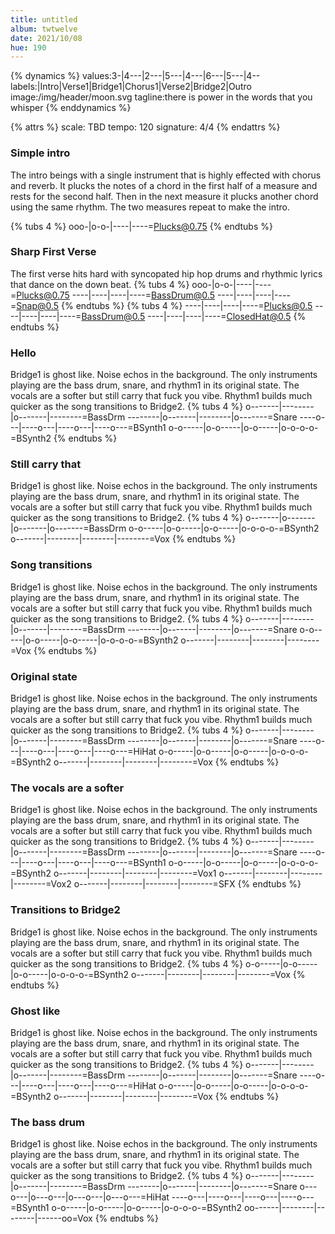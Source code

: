 ```yaml
---
title: untitled
album: twtwelve
date: 2021/10/08
hue: 190
---
```


{% dynamics %}
values:3-|4---\|2---|5---\|4---|6---|5---\|4--
labels:|Intro|Verse1|Bridge1|Chorus1|Verse2|Bridge2|Outro
image:/img/header/moon.svg
tagline:there is power in the words that you whisper
{% enddynamics %}
<!-- more -->

{% attrs %}
scale: TBD
tempo: 120
signature: 4/4
{% endattrs %}

### Simple intro
The intro beings with a single instrument that is highly effected with chorus and reverb. It plucks the notes of a chord in the first half of a measure and rests for the second half. Then in the next measure it plucks another chord using the same rhythm. The two measures repeat to make the intro.

{% tubs 4 %}
ooo-|o-o-|----|----=Plucks@0.75
{% endtubs %}

### Sharp First Verse
The first verse hits hard with syncopated hip hop drums and rhythmic lyrics that dance on the down beat.
{% tubs 4 %}
ooo-|o-o-|----|----=Plucks@0.75
----|----|----|----=BassDrum@0.5
----|----|----|----=Snap@0.5
{% endtubs %}
{% tubs 4 %}
----|----|----|----=Plucks@0.5
----|----|----|----=BassDrum@0.5
----|----|----|----=ClosedHat@0.5
{% endtubs %}


### Hello
Bridge1 is ghost like. Noise echos in the background. The only instruments playing are the bass drum, snare, and rhythm1 in its original state. The vocals are a softer but still carry that fuck you vibe. Rhythm1 builds much quicker as the song transitions to Bridge2.
{% tubs 4 %}
o-------|--------|o-------|--------=BassDrm
--------|o-------|--------|o-------=Snare
----o---|----o---|----o---|----o---=BSynth1
o-o-----|o-o-----|o-o-----|o-o-o-o-=BSynth2
{% endtubs %}

### Still carry that
Bridge1 is ghost like. Noise echos in the background. The only instruments playing are the bass drum, snare, and rhythm1 in its original state. The vocals are a softer but still carry that fuck you vibe. Rhythm1 builds much quicker as the song transitions to Bridge2.
{% tubs 4 %}
o-------|o-------|o-------|o-------=BassDrm
o-o-----|o-o-----|o-o-----|o-o-o-o-=BSynth2
o-------|--------|--------|--------=Vox
{% endtubs %}

### Song transitions
Bridge1 is ghost like. Noise echos in the background. The only instruments playing are the bass drum, snare, and rhythm1 in its original state. The vocals are a softer but still carry that fuck you vibe. Rhythm1 builds much quicker as the song transitions to Bridge2.
{% tubs 4 %}
o-------|--------|o-------|--------=BassDrm
--------|o-------|--------|o-------=Snare
o-o-----|o-o-----|o-o-----|o-o-o-o-=BSynth2
o-------|--------|--------|--------=Vox
{% endtubs %}

### Original state
Bridge1 is ghost like. Noise echos in the background. The only instruments playing are the bass drum, snare, and rhythm1 in its original state. The vocals are a softer but still carry that fuck you vibe. Rhythm1 builds much quicker as the song transitions to Bridge2.
{% tubs 4 %}
o-------|--------|o-------|--------=BassDrm
--------|o-------|--------|o-------=Snare
----o---|----o---|----o---|----o---=HiHat
o-o-----|o-o-----|o-o-----|o-o-o-o-=BSynth2
o-------|--------|--------|--------=Vox
{% endtubs %}

### The vocals are a softer
Bridge1 is ghost like. Noise echos in the background. The only instruments playing are the bass drum, snare, and rhythm1 in its original state. The vocals are a softer but still carry that fuck you vibe. Rhythm1 builds much quicker as the song transitions to Bridge2.
{% tubs 4 %}
o-------|--------|o-------|--------=BassDrm
--------|o-------|--------|o-------=Snare
----o---|----o---|----o---|----o---=BSynth1
o-o-----|o-o-----|o-o-----|o-o-o-o-=BSynth2
o-------|--------|--------|--------=Vox1
o-------|--------|--------|--------=Vox2
o-------|--------|--------|--------=SFX
{% endtubs %}

### Transitions to Bridge2
Bridge1 is ghost like. Noise echos in the background. The only instruments playing are the bass drum, snare, and rhythm1 in its original state. The vocals are a softer but still carry that fuck you vibe. Rhythm1 builds much quicker as the song transitions to Bridge2.
{% tubs 4 %}
o-o-----|o-o-----|o-o-----|o-o-o-o-=BSynth2
o-------|--------|--------|--------=Vox
{% endtubs %}

### Ghost like
Bridge1 is ghost like. Noise echos in the background. The only instruments playing are the bass drum, snare, and rhythm1 in its original state. The vocals are a softer but still carry that fuck you vibe. Rhythm1 builds much quicker as the song transitions to Bridge2.
{% tubs 4 %}
o-------|--------|o-------|--------=BassDrm
--------|o-------|--------|o-------=Snare
----o---|----o---|----o---|----o---=HiHat
o-o-----|o-o-----|o-o-----|o-o-o-o-=BSynth2
o-------|--------|--------|--------=Vox
{% endtubs %}

### The bass drum
Bridge1 is ghost like. Noise echos in the background. The only instruments playing are the bass drum, snare, and rhythm1 in its original state. The vocals are a softer but still carry that fuck you vibe. Rhythm1 builds much quicker as the song transitions to Bridge2.
{% tubs 4 %}
o-------|--------|o-------|--------=BassDrm
--------|o-------|--------|o-------=Snare
o---o---|o---o---|o---o---|o---o---=HiHat
----o---|----o---|----o---|----o---=BSynth1
o-o-----|o-o-----|o-o-----|o-o-o-o-=BSynth2
oo------|--------|--------|------oo=Vox
{% endtubs %}